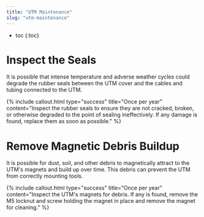 ```yaml
---
title: "UTM Maintenance"
slug: "utm-maintenance"
---
```


* toc
{:toc}

# Inspect the Seals
It is possible that intense temperature and adverse weather cycles could degrade the rubber seals between the UTM cover and the cables and tubing connected to the UTM.

{%
include callout.html
type="success"
title="Once per year"
content="Inspect the rubber seals to ensure they are not cracked, broken, or otherwise degraded to the point of sealing ineffectively. If any damage is found, replace them as soon as possible."
%}

# Remove Magnetic Debris Buildup
It is possible for dust, soil, and other debris to magnetically attract to the UTM's magnets and build up over time. This debris can prevent the UTM from correctly mounting tools.

{%
include callout.html
type="success"
title="Once per year"
content="Inspect the UTM's magnets for debris. If any is found, remove the M5 locknut and screw holding the magnet in place and remove the magnet for cleaning."
%}

